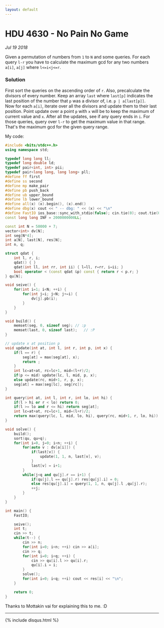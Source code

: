 ```yaml
---
layout: default
---
```


# HDU 4630 - No Pain No Game
_Jul 19 2018_

Given a permutation of numbers from `1` to `N` and some queries. For each query `l-r` you have to calculate the maximum gcd for any two numbers `a[i]`, `a[j]` where `l<=i<j<=r`.

### Solution
First sort the queries on the ascending order of `r`. Also, precalculate the divisors of every number. Keep an array `last` where `last[p]` indicates the last position of the number that `p` was a divisor of, i.e. `p | a[last[p]]`. <br/>
Now for each `a[i]`, iterate over all the divisors and update them to their last position. Point update over a point `p` with `x` will be to keep the maximum of current value and `x`. After all the updates, see if any query ends in `i`. For those queries, query over `l-r` to get the maximum value in that range. That's the maximum gcd for the given query range.

My code:
```cpp
#include <bits/stdc++.h>
using namespace std;

typedef long long ll;
typedef long double ld;
typedef pair<int, int> pii;
typedef pair<long long, long long> pll;
#define ff first
#define ss second
#define mp make_pair
#define pb push_back
#define ub upper_bound
#define lb lower_bound
#define all(x) (x).begin(), (x).end()
#define dbg(x) cout << " -- dbg: " << (x) << "\n"
#define FastIO ios_base::sync_with_stdio(false); cin.tie(0); cout.tie(0);
const long long INF = 2000000000LL;

const int N = 50000 + 7;
vector<int> dv[N];
int seg[N*4];
int a[N], last[N], res[N];
int n, q;

struct qdat {
	int l, r, i;
	qdat() { }
	qdat(int ll, int rr, int ii) { l=ll, r=rr, i=ii; }
	bool operator < (const qdat &p) const { return r < p.r; }
} qu[N];

void seive() {
	for(int i=1; i<N; ++i) {
		for(int j=i; j<N; j+=i) {
			dv[j].pb(i);
		}
	}
}

void build() {
	memset(seg, 0, sizeof seg);	// :p
	memset(last, 0, sizeof last);	// :P
}

// update x at position p
void update(int at, int l, int r, int p, int x) {
	if(l == r) {
		seg[at] = max(seg[at], x);
		return ;
	}
	int lc=at+at, rc=lc+1, mid=(l+r)/2;
	if(p <= mid) update(lc, l, mid, p, x);
	else update(rc, mid+1, r, p, x);
	seg[at] = max(seg[lc], seg[rc]);
}

int query(int at, int l, int r, int lo, int hi) {
	if(l > hi or r < lo) return 0;
	if(l >= lo and r <= hi) return seg[at];
	int lc=at+at, rc=lc+1, mid=(l+r)/2;
	return max(query(lc, l, mid, lo, hi), query(rc, mid+1, r, lo, hi));
}

void solve() {
	build();
	sort(qu, qu+q);
	for(int i=0, j=0; i<n; ++i) {
		for(auto v : dv[a[i]]) {
			if(last[v]) {
				update(1, 1, n, last[v], v);
			}
			last[v] = i+1;
		}
		while(j<q and qu[j].r == i+1) {
			if(qu[j].l == qu[j].r) res[qu[j].i] = 0;
			else res[qu[j].i] = query(1, 1, n, qu[j].l ,qu[j].r);
			++j;
		}
	}
}

int main() {
	FastIO;

	seive();
	int t;
	cin >> t;
	while(t--) {
		cin >> n;
		for(int i=0; i<n; ++i) cin >> a[i];
		cin >> q;
		for(int i=0; i<q; ++i) {
			cin >> qu[i].l >> qu[i].r;
			qu[i].i = i;
		}
		solve();
		for(int i=0; i<q; ++i) cout << res[i] << "\n";
	}

	return 0;
}
```

Thanks to Mottakin vai for explaining this to me. :D
***

{% include disqus.html %}
